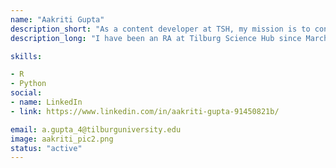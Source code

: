 ```yaml
---
name: "Aakriti Gupta"
description_short: "As a content developer at TSH, my mission is to consistently explore and create valuable content on subjects that can enhance your research journey."
description_long: "I have been an RA at Tilburg Science Hub since March 2023, and it has been an incredible experience collaborating with a supportive community of peers and esteemed researchers, all while pursuing my undergraduate degree in Economics. As a content developer, I aspire to assist you in your research endeavors and am excited to continue making further contributions to the open science movement."

skills:

- R
- Python
social:
- name: LinkedIn
- link: https://www.linkedin.com/in/aakriti-gupta-91450821b/

email: a.gupta_4@tilburguniversity.edu
image: aakriti_pic2.png
status: "active"
---
```

